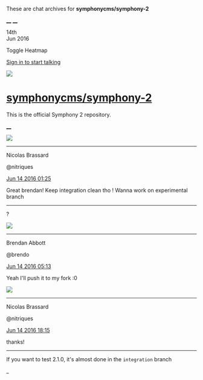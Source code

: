 These are chat archives for **symphonycms/symphony-2**

[__](/symphonycms/symphony-2/archives/2016/06/15)
[__](/symphonycms/symphony-2/archives/2016/06/13)

14th  
Jun 2016

Toggle Heatmap

[Sign in to start talking](/login?action=login&button=archive-login)

![](https://avatars-02.gitter.im/group/iv/3/57542c45c43b8c601977197e?s=48)

#  [symphonycms/symphony-2](/symphonycms/symphony-2)

This is the official Symphony 2 repository.

[ __ ](/orgs/symphonycms/rooms "More symphonycms rooms" )

![](https://avatars1.githubusercontent.com/u/771169?v=3&s=30)

__ __

Nicolas Brassard

@nitriques

[Jun 14 2016
01:25](https://gitter.im/symphonycms/symphony-2?at=575f5d182eaa837d71e94894 ""
)

Great brendan! Keep integration clean tho ! Wanna work on experimental branch

__ __

?

![](https://avatars2.githubusercontent.com/u/69268?v=3&s=30)

__ __

Brendan Abbott

@brendo

[Jun 14 2016
05:13](https://gitter.im/symphonycms/symphony-2?at=575f925e064b9e7266f2591d ""
)

Yeah I'll push it to my fork :0

![](https://avatars1.githubusercontent.com/u/771169?v=3&s=30)

__ __

Nicolas Brassard

@nitriques

[Jun 14 2016
18:15](https://gitter.im/symphonycms/symphony-2?at=576049c636c83a880205888f ""
)

thanks!

__ __

If you want to test 2.1.0, it's almost done in the `integration` branch

_

